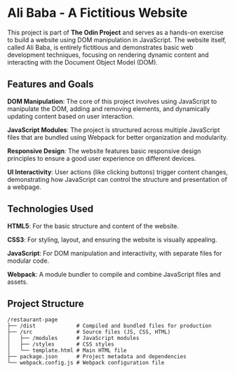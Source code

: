 # Ali Baba - A Fictitious Website

This project is part of **The Odin Project** and serves as a hands-on exercise to build a website using DOM manipulation in JavaScript. The website itself, called Ali Baba, is entirely fictitious and demonstrates basic web development techniques, focusing on rendering dynamic content and interacting with the Document Object Model (DOM).

## Features and Goals

**DOM Manipulation**: The core of this project involves using JavaScript to manipulate the DOM, adding and removing elements, and dynamically updating content based on user interaction.

**JavaScript Modules**: The project is structured across multiple JavaScript files that are bundled using Webpack for better organization and modularity.

**Responsive Design**: The website features basic responsive design principles to ensure a good user experience on different devices.

**UI Interactivity**: User actions (like clicking buttons) trigger content changes, demonstrating how JavaScript can control the structure and presentation of a webpage.

## Technologies Used
**HTML5**: For the basic structure and content of the website.

**CSS3**: For styling, layout, and ensuring the website is visually appealing.

**JavaScript**: For DOM manipulation and interactivity, with separate files for modular code.

**Webpack**: A module bundler to compile and combine JavaScript files and assets.

## Project Structure
```
/restaurant-page
├── /dist             # Compiled and bundled files for production
├── /src              # Source files (JS, CSS, HTML)
│   ├── /modules      # JavaScript modules
│   ├── /styles       # CSS styles
│   └── template.html # Main HTML file
├── package.json      # Project metadata and dependencies
└── webpack.config.js # Webpack configuration file
```
